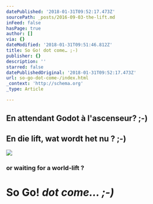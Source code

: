 ```yaml
---
datePublished: '2018-01-31T09:52:17.473Z'
sourcePath: _posts/2016-09-03-the-lift.md
inFeed: false
hasPage: true
author: []
via: {}
dateModified: '2018-01-31T09:51:46.812Z'
title: So Go! dot come… ;-)
publisher: {}
description: ''
starred: false
datePublishedOriginal: '2018-01-31T09:52:17.473Z'
url: so-go-dot-come-/index.html
_context: 'http://schema.org'
_type: Article

---
```

## En attendant Godot à l'ascenseur? ;-)

## En die lift, wat wordt het nu ? ;-)
![](https://the-grid-user-content.s3-us-west-2.amazonaws.com/e4260f47-9d23-4ba6-a50a-02f399aa690d.png)

### or waiting for a world-lift ?

# So Go! _dot come... ;-)_